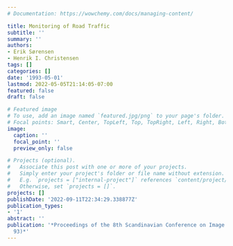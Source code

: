 ```yaml
---
# Documentation: https://wowchemy.com/docs/managing-content/

title: Monitoring of Road Traffic
subtitle: ''
summary: ''
authors:
- Erik Sørensen
- Henrik I. Christensen
tags: []
categories: []
date: '1993-05-01'
lastmod: 2022-05-05T21:14:05-07:00
featured: false
draft: false

# Featured image
# To use, add an image named `featured.jpg/png` to your page's folder.
# Focal points: Smart, Center, TopLeft, Top, TopRight, Left, Right, BottomLeft, Bottom, BottomRight.
image:
  caption: ''
  focal_point: ''
  preview_only: false

# Projects (optional).
#   Associate this post with one or more of your projects.
#   Simply enter your project's folder or file name without extension.
#   E.g. `projects = ["internal-project"]` references `content/project/deep-learning/index.md`.
#   Otherwise, set `projects = []`.
projects: []
publishDate: '2022-09-11T22:34:29.338877Z'
publication_types:
- '1'
abstract: ''
publication: '*Proceedings of the 8th Scandinavian Conference on Image Analysis (=SCIA
  93)*'
---
```

